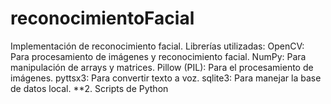 # reconocimientoFacial
Implementación de reconocimiento facial. Librerías utilizadas: OpenCV: Para procesamiento de imágenes y reconocimiento facial. NumPy: Para manipulación de arrays y matrices. Pillow (PIL): Para el procesamiento de imágenes. pyttsx3: Para convertir texto a voz. sqlite3: Para manejar la base de datos local. **2. Scripts de Python
